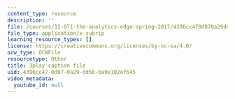 ```yaml
---
content_type: resource
description: ''
file: /courses/15-071-the-analytics-edge-spring-2017/4396cc470d870a29dd5bba9e102ef645_8jpO-p1YvdM.srt
file_type: application/x-subrip
learning_resource_types: []
license: https://creativecommons.org/licenses/by-nc-sa/4.0/
ocw_type: OCWFile
resourcetype: Other
title: 3play caption file
uid: 4396cc47-0d87-0a29-dd5b-ba9e102ef645
video_metadata:
  youtube_id: null
---
```

